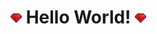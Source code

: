 <h1><img width="18px" src="https://github.com/RicCoutinho/riccoutinho/blob/master/ruby.gif"\> Hello World! <img width="18px" src="https://github.com/RicCoutinho/riccoutinho/blob/master/ruby.gif"></img></h1>
